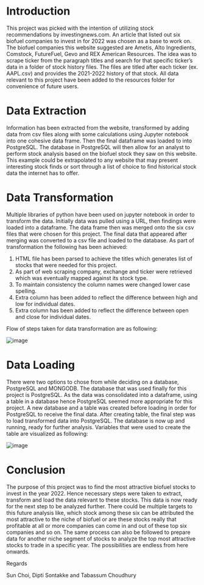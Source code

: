 # Introduction
                                                                        
This project was picked with the intention of utilizing stock recommendations by investingnews.com. An article that listed out six biofuel companies to invest in for 2022 was chosen as a base to work on. The biofuel companies this website suggested are Ametis, Alto Ingredients, Comstock, FutureFuel, Gevo and REX American Resources.
The idea was to scrape ticker from the paragraph titles and search for that specific ticker’s data in a folder of stock history files. The files are titled after each ticker (ex. AAPL.csv) and provides the 2021-2022 history of that stock. All data relevant to this project have been added to the resources folder for convenience of future users.
 

# Data Extraction
                                                                        
Information has been extracted from the website, transformed by adding data from csv files along with some calculations using Jupyter notebook into one cohesive data frame. Then the final dataframe was loaded to into PostgreSQL.
The database in PostgreSQL will then allow for an analyst to perform stock analysis based on the biofuel stock they saw on this website. This example could be extrapolated to any website that may present interesting stock finds or sort through a list of choice to find historical stock data the internet has to offer.


# Data Transformation

Multiple libraries of python have been used on jupyter notebook in order to transform the data. Initially data was pulled using a URL, then findings were loaded into a dataframe. The data frame then was merged onto the six csv files that were chosen for this project. The final data that appeared after merging was converted to a csv file and loaded to the database. As part of transformation the following has been achieved:

1. HTML file has been parsed to achieve the titles which generates list of stocks that were needed for this project.
2. As part of web scraping company, exchange and ticker were retrieved which was eventually mapped against 
   its stock type.
3. To maintain consistency the column names were changed lower case spelling. 
4. Extra column has been added to reflect the difference between high and low for individual dates.
5. Extra column has been added to reflect the difference between open and close for individual dates.


Flow of  steps taken for data transformation are as following:


![image](https://github.com/sontakkedipti/ETL-Stock-Project/blob/main/Code/Images/ETL%20Diagram.PNG)


# Data Loading

There were two options to chose from while deciding on a database, PostgreSQL and MONGODB. The database that was used finally for this project is PostgreSQL. As the data was consolidated into a dataframe, using a table in a database hence PostgreSQL seemed more appropriate for this project. A new database and a table was created before loading in order for PostgreSQL to receive the final data. After creating table, the final step was to load transformed data into PostgreSQL. The database is now up and running, ready for further analysis. Variables that were used to create the table are visualized as following:

![image](https://user-images.githubusercontent.com/112669805/206597495-3f059ed6-a4b4-45f6-b1d3-7518fa567b58.png)

# Conclusion

The purpose of this project was to find the most attractive biofuel stocks to invest in the year 2022. Hence necessary steps were taken to extract, transform and load the data relevant to these stocks.  This data is now ready for the next step to be analyzed further. There could be multiple targets to this future analysis like, which stock among these six can be attributed the most attractive to the niche of biofuel or are these stocks really that profitable at all or more companies can come in and out of these top six companies and so on. The same process can also be followed to prepare data for another niche segment of stocks to analyze the top most attractive stocks to trade in a specific year. The possibilities are endless from here onwards.

Regards

Sun Choi, Dipti Sontakke and Tabassum Choudhury
